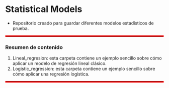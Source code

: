 # Statistical Models
- Repositorio creado para guardar diferentes modelos estadísticos de prueba.


<hr style="border:2px solid red"> </hr>

### Resumen de contenido

1. Lineal_regresion: esta carpeta contiene un ejemplo sencillo sobre cómo aplicar un modelo de regresión lineal clásico.
2. Logistic_regression: esta carpeta contiene un ejemplo sencillo sobre cómo aplicar una regresión logística.
<hr style="border:2px solid red"> </hr>
